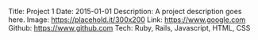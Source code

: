 Title: Project 1
Date: 2015-01-01
Description: A project description goes here.
Image: https://placehold.it/300x200
Link: https://www.google.com
Github: https://www.github.com
Tech: Ruby, Rails, Javascript, HTML, CSS
